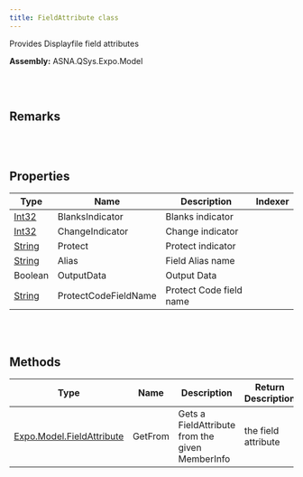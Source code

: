 ```yaml
---
title: FieldAttribute class
---
```


Provides Displayfile field attributes

**Assembly:** ASNA.QSys.Expo.Model

<br>
<br>

## Remarks

<br>
<br>

## Properties

| Type | Name | Description | Indexer
| --- | --- | --- | --- 
| [Int32](https://docs.microsoft.com/en-us/dotnet/api/system.int32?view=net-5.0) | BlanksIndicator | Blanks indicator | 
| [Int32](https://docs.microsoft.com/en-us/dotnet/api/system.int32?view=net-5.0) | ChangeIndicator | Change indicator | 
| [String](https://docs.microsoft.com/en-us/dotnet/api/system.string?view=net-5.0) | Protect | Protect indicator | 
| [String](https://docs.microsoft.com/en-us/dotnet/api/system.string?view=net-5.0) | Alias | Field Alias name | 
| Boolean | OutputData | Output Data | 
| [String](https://docs.microsoft.com/en-us/dotnet/api/system.string?view=net-5.0) | ProtectCodeFieldName | Protect Code field name | 

<br>
<br>

## Methods

| Type | Name | Description | Return Description 
| --- | --- | --- | --- 
| [Expo.Model.FieldAttribute](/reference/asna-qsys-expo/expo-model/field-attribute.html) | GetFrom | Gets a FieldAttribute from the given MemberInfo | the field attribute

<br>
<br>

